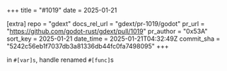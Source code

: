 +++
title = "#1019"
date = 2025-01-21

[extra]
repo = "gdext"
docs_rel_url = "gdext/pr-1019/godot"
pr_url = "https://github.com/godot-rust/gdext/pull/1019"
pr_author = "0x53A"
sort_key = 2025-01-21
date_time = 2025-01-21T04:32:49Z
commit_sha = "5242c56eb1f7037db3a81336db44fc0fa7498095"
+++

in `#[var]s`, handle renamed `#[func]`s
